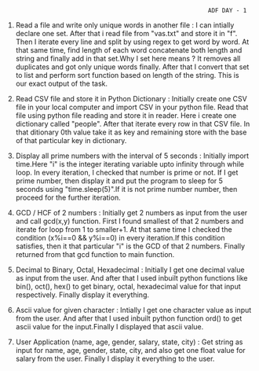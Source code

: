                                                               
                                                              ADF DAY - 1 

1. Read a file and write only unique words in another file :
      I can intially declare one set. After that i read file from "vas.txt" and store it in "f". Then I iterate every line and split by using regex to get word by word. 
      At that same time, find length of each word concatenate both length and string and finally add in that set.Why I set here means ? It removes all duplicates and got 
      only unique words finally. After that I convert that set to list and perform sort function based on length of the string. This is our exact output of the task.
      
 
 2. Read CSV file and store it in Python Dictionary : 
      Initially create one CSV file in your local computer and import CSV in your python file. Read that file using python file reading and store it in reader. 
      Here i create one dictionary called "people". After that iterate every row in that CSV file. In that ditionary 0th value take it as key and remaining store 
      with the base of that particular key in dictionary.
      
 
 3. Display all prime numbers with the interval of 5 seconds :
      Initially import time.Here "i" is the integer iterating variable upto infinity through while loop. In every iteration, I checked that number is prime or not.
      If I get prime number, then display it and put the program to sleep for 5 seconds using "time.sleep(5)".If it is not prime number number, then proceed for the 
      further iteration.
      
 4. GCD / HCF of 2 numbers :
      Initially get 2 numbers as input from the user and call gcd(x,y) function. First I found smallest of that 2 numbers and iterate for loop from 1 to smaller+1.
      At that same time I checked the condition (x%i==0 && y%i==0) in every iteration.If this condition satisfies, then it that particular "i" is the GCD of that 
      2 numbers. Finally returned from that gcd function to main function.
      
 5.  Decimal to Binary, Octal, Hexadecimal : 
      Initially I get one decimal value as input from the user. And after that I used inbuilt python functions like bin(), oct(), hex() to get binary, octal, hexadecimal 
      value for that input respectively. Finally display it everything.
      
 6.  Ascii value for given character : 
      Intially I get one character value as input from the user. And after that I used inbuilt python function ord() to get ascii value for the input.Finally I displayed 
      that ascii value.
      
7.  User Application (name, age, gender, salary, state, city) :
      Get string as input for name, age, gender, state, city, and also get one float value for salary from the user. Finally I display it everything to the user.
 
